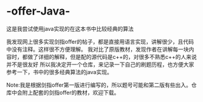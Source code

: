 # -offer-Java-
这是我尝试使用java实现的在这本书中比较经典的算法

我发现网上很多实现剑指offer的帖子，都是直接用语言实现，讲解很少，且代码中没有注释。这样很不方便理解。
我对比了原版教材，发现作者在讲解每一块内容时，都做了详细的解释，但是配的源代码是c++的，对很多不熟悉c++的人来说并不是很友好
所以我决定开一个仓库，来记录一下自己的刷题历程，也方便大家参考一下，书中的很多经典算法的java实现。

Note:我是根据剑指offer第一版进行编写的，所以题号可能和第二版有些出入。仓库中会附上配套的剑指offer的教材，欢迎下载。
